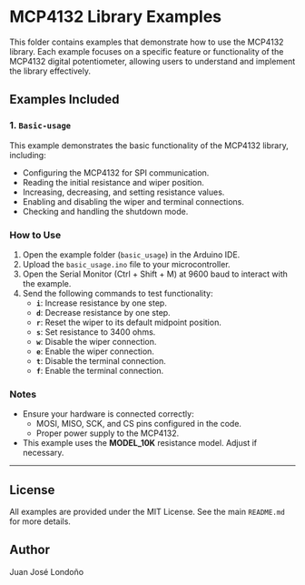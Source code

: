 # MCP4132 Library Examples

This folder contains examples that demonstrate how to use the MCP4132 library. Each example focuses on a specific feature or functionality of the MCP4132 digital potentiometer, allowing users to understand and implement the library effectively.

## Examples Included

### 1. `Basic-usage`
This example demonstrates the basic functionality of the MCP4132 library, including:
- Configuring the MCP4132 for SPI communication.
- Reading the initial resistance and wiper position.
- Increasing, decreasing, and setting resistance values.
- Enabling and disabling the wiper and terminal connections.
- Checking and handling the shutdown mode.

### How to Use
1. Open the example folder (`basic_usage`) in the Arduino IDE.
2. Upload the `basic_usage.ino` file to your microcontroller.
3. Open the Serial Monitor (Ctrl + Shift + M) at 9600 baud to interact with the example.
4. Send the following commands to test functionality:
   - **`i`**: Increase resistance by one step.
   - **`d`**: Decrease resistance by one step.
   - **`r`**: Reset the wiper to its default midpoint position.
   - **`s`**: Set resistance to 3400 ohms.
   - **`w`**: Disable the wiper connection.
   - **`e`**: Enable the wiper connection.
   - **`t`**: Disable the terminal connection.
   - **`f`**: Enable the terminal connection.

### Notes
- Ensure your hardware is connected correctly:
  - MOSI, MISO, SCK, and CS pins configured in the code.
  - Proper power supply to the MCP4132.
- This example uses the **MODEL_10K** resistance model. Adjust if necessary.

---

## License
All examples are provided under the MIT License. See the main `README.md` for more details.

## Author
Juan José Londoño
